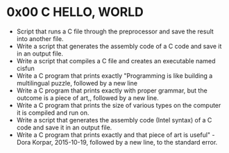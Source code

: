 # 0x00 C HELLO, WORLD
- Script that runs a C file through the preprocessor and save the result into another file.
- Write a script that generates the assembly code of a C code and save it in an output file.
- Write a script that compiles a C file and creates an executable named cisfun
- Write a C program that prints exactly "Programming is like building a multilingual puzzle, followed by a new line
- Write a C program that prints exactly with proper grammar, but the outcome is a piece of art,, followed by a new line.
- Write a C program that prints the size of various types on the computer it is compiled and run on.
- Write a script that generates the assembly code (Intel syntax) of a C code and save it in an output file.
- Write a C program that prints exactly and that piece of art is useful" - Dora Korpar, 2015-10-19, followed by a new line, to the standard error.
